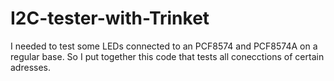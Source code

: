 # I2C-tester-with-Trinket

I needed to test some LEDs connected to an PCF8574 and PCF8574A on a regular base. So I put together this code that tests all conecctions of certain adresses.
